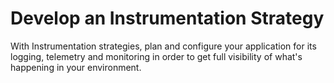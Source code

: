 # Develop an Instrumentation Strategy

With Instrumentation strategies, plan and configure your application for its logging, telemetry and monitoring in order to get full visibility of what's happening in your environment.
